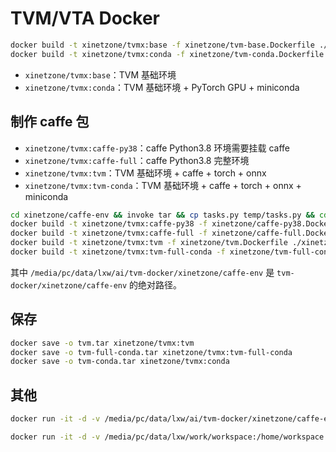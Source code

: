 # TVM/VTA Docker

```bash
docker build -t xinetzone/tvmx:base -f xinetzone/tvm-base.Dockerfile ./xinetzone --no-cache
docker build -t xinetzone/tvmx:conda -f xinetzone/tvm-conda.Dockerfile ./xinetzone --no-cache
```

- `xinetzone/tvmx:base`：TVM 基础环境
- `xinetzone/tvmx:conda`：TVM 基础环境 + PyTorch GPU + miniconda


## 制作 caffe 包

- `xinetzone/tvmx:caffe-py38`：caffe Python3.8 环境需要挂载 caffe
- `xinetzone/tvmx:caffe-full`：caffe Python3.8 完整环境
- `xinetzone/tvmx:tvm`：TVM 基础环境 + caffe + torch + onnx
- `xinetzone/tvmx:tvm-conda`：TVM 基础环境 + caffe + torch + onnx + miniconda

```bash
cd xinetzone/caffe-env && invoke tar && cp tasks.py temp/tasks.py && cd ../..
docker build -t xinetzone/tvmx:caffe-py38 -f xinetzone/caffe-py38.Dockerfile ./xinetzone --no-cache
docker build -t xinetzone/tvmx:caffe-full -f xinetzone/caffe-full.Dockerfile ./xinetzone --no-cache
docker build -t xinetzone/tvmx:tvm -f xinetzone/tvm.Dockerfile ./xinetzone --no-cache
docker build -t xinetzone/tvmx:tvm-full-conda -f xinetzone/tvm-full-conda.Dockerfile ./xinetzone --no-cache
```

其中 `/media/pc/data/lxw/ai/tvm-docker/xinetzone/caffe-env` 是 `tvm-docker/xinetzone/caffe-env` 的绝对路径。

## 保存

```bash
docker save -o tvm.tar xinetzone/tvmx:tvm
docker save -o tvm-full-conda.tar xinetzone/tvmx:tvm-full-conda
docker save -o tvm-conda.tar xinetzone/tvmx:conda
```

## 其他

```bash
docker run -it -d -v /media/pc/data/lxw/ai/tvm-docker/xinetzone/caffe-env:/data xinetzone/tvmx:ttvm
```

```bash
docker run -it -d -v /media/pc/data/lxw/work/workspace:/home/workspace -v /media/pc/data/lxw/home:/media/pc/data/lxw/home -v /media/pc/data/board/arria10/lxw/npu_user_demos:/home/workspace/npu_user_demos xinetzone/tvmx:tvm-full-conda
```
